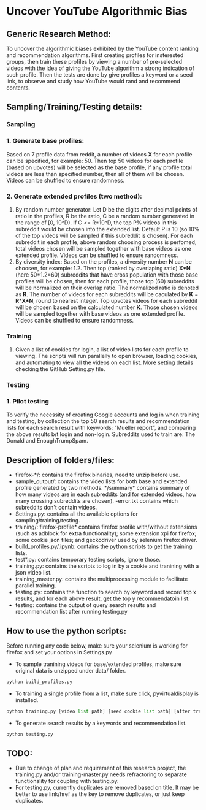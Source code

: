 # Uncover YouTube Algorithmic Bias

## Generic Research Method:
To uncover the algorithmic biases exhibited by the YouTube content ranking and recommendation algorithms. First creating profiles for insterested groups, then train these profiles by viewing a number of pre-selected videos with the idea of giving the YouTube algorithm a strong indication of such profile. Then the tests are done by give profiles a keyword or a seed link, to observe and study how YouTube would rand and recommend contents. 


## Sampling/Training/Testing details: 
### Sampling
### 1. Generate base profiles: 
Based on 7 profile data from reddit, a number of videos **X** for each profile can be specified, for example: 50. 
Then top 50 videos for each profile (based on upvotes) will be selected as the base profile, 
if any profile total videos are less than specified number, then all of them will be chosen. Videos can be shuffled to ensure randomness.

### 2. Generate extended profiles (two method):
1) By random number generator:
Let D be the digits after decimal points of ratio in the profiles, R be the ratio, C be a random number generated in the range of [0, 10^D). If C <= R\*10^D, the top P% videos in this subreddit would be chosen into the extended list. Default P is 10 (so 10% of the top videos will be sampled if this subreddit is chosen). For each subreddit in each profile, above random choosing process is perfomed, total videos chosen will be sampled together with base videos as one extended profile. Videos can be shuffled to ensure randomness.
2) By diversity index: 
Based on the profiles, a diversity number **N** can be choosen, for example: 1.2. 
Then top (ranked by overlaping ratio) **X\*N** (here 50\*1.2=60) subreddits that have cross population with those base profiles will be chosen, 
then for each profile, those top (60) subreddits will be normalized on their overlap ratio. The normalized ratio is denoted as **R**. 
The number of videos for each subreddits will be caculated by **K** = **R**\***X\*N**, round to nearest integer. 
Top upvotes videos for each subreddit will be chosen based on the calculated number **K**. Those chosen videos will be sampled together with base videos as one extended profile. Videos can be shuffled to ensure randomness.

### Training
1. Given a list of cookies for login, a list of video lists for each profile to viewing. The scripts will run parallelly to open browser, loading cookies, and automating to view all the videos on each list. More setting details checking the GitHub Setting.py file. 

### Testing
### 1. Pilot testing
To verify the necessity of creating Google accounts and log in when training and testing, by collection the top 50 search results and recommendation lists for each search result with keywords: “Mueller report”,  and comparing the above results b/t login and non-login. Subreddits used to train are: The Donald and EnoughTrumpSpam.

## Description of folders/files:
- firefox-\*/: contains the firefox binaries, need to unzip before use.
- sample_output/: contains the video lists for both base and extended profile generated by two methods. \*/summary\* contains summary of how many videos are in each subreddits (and for extended videos, how many crossing subreddits are chosen). -error.txt contains which subreddits don't contain videos.
- Settings.py: contains all the available options for sampling/training/testing.
- training/: firefox-profile\* contains firefox profile with/without extensions (such as adblock for extra functionality); some extension xpi for firefox; some cookie json files; and geckodriver used by selenium firefox driver.
- build_profiles.py/.ipynb: contains the python scripts to get the training lists.
- test\*.py: contains temporary testing scripts, ignore those. 
- training.py: contains the scripts to log in by a cookie and tranining with a json video list.
- training_master.py: contains the multiprocessing module to facilitate parallel training.
- testing.py: contains the function to search by keyword and record top x results, and for each above result, get the top y recommendatoin list.
- testing\: contains the output of query search results and recommendation list after running testing.py

## How to use the python scripts:

Before running any code below, make sure your selenium is working for firefox and set your options in Settings.py

- To sample tranining videos for base/extended profiles, make sure original data is unzipped under data/ folder.
```python
python build_profiles.py
```


- To training a single profile from a list, make sure click, pyvirtualdisplay is installed. 
```python
python training.py [video list path] [seed cookie list path] [after training saving path]
```

- To generate search results by a keywords and recommendation list.
```python
python testing.py
```

## TODO:
- Due to change of plan and requirement of this research project, the training.py and/or training-master.py needs refractoring to separate functionality for coupling with testing.py.
- For testing.py, currently duplicates are removed based on title. It may be better to use link/href as the key to remove duplicates, or just keep duplicates.

